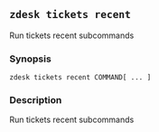 ## `zdesk tickets recent`

Run tickets recent subcommands

### Synopsis

    zdesk tickets recent COMMAND[ ... ]

### Description

Run tickets recent subcommands

